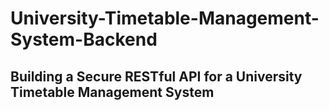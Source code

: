# University-Timetable-Management-System-Backend
## Building a Secure RESTful API for a University Timetable Management System
